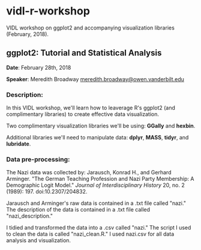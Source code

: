 # vidl-r-workshop
VIDL workshop on ggplot2 and accompanying visualization libraries (February, 2018).
## ggplot2: Tutorial and Statistical Analysis
**Date**: February 28th, 2018

**Speaker**: Meredith Broadway meredith.broadway@owen.vanderbilt.edu 

### Description:
In this VIDL workshop, we'll learn how to leaverage R's ggplot2 (and complimentary libraries) to create effective data visualization. 

Two complimentary visualization libraries we'll be using: **GGally** and **hexbin**. 

Additional libraries we'll need to manipulate data: **dplyr**, **MASS**, **tidyr**, and **lubridate**. 

### Data pre-processing: 
The Nazi data was collected by: Jarausch, Konrad H., and Gerhard Arminger. "The German Teaching Profession and Nazi Party Membership: A Demographic Logit Model." *Journal of Interdisciplinary History* 20, no. 2 (1989): 197. doi:10.2307/204832. 

Jarausch and Arminger's raw data is contained in a .txt file called "nazi." The description of the data is contained in a .txt file called "nazi_description." 

I tidied and transformed the data into a .csv called "nazi." The script I used to clean the data is called "nazi_clean.R." I used nazi.csv for all data analysis and visualization. 
